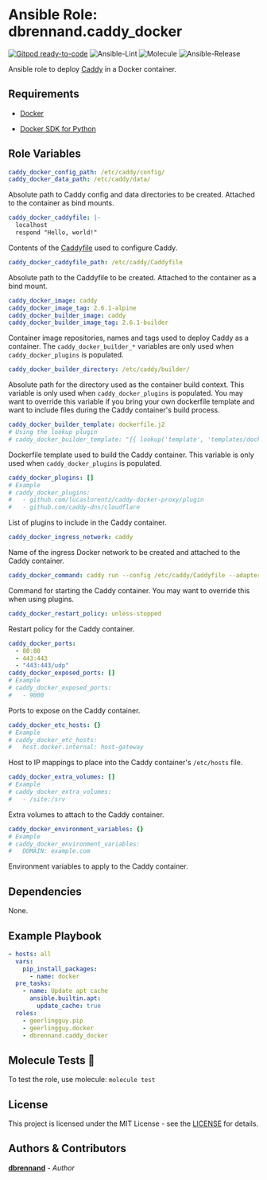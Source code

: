 # Ansible Role: dbrennand.caddy_docker

[![Gitpod ready-to-code](https://img.shields.io/badge/Gitpod-ready--to--code-908a85?logo=gitpod)](https://gitpod.io/#https://github.com/dbrennand/ansible-role-caddy-docker)
![Ansible-Lint](https://github.com/dbrennand/ansible-role-caddy-docker/actions/workflows/ansible-lint.yml/badge.svg)
![Molecule](https://github.com/dbrennand/ansible-role-caddy-docker/actions/workflows/molecule.yml/badge.svg)
![Ansible-Release](https://github.com/dbrennand/ansible-role-caddy-docker/actions/workflows/ansible-release.yml/badge.svg)

Ansible role to deploy [Caddy](https://caddyserver.com/) in a Docker container.

## Requirements

* [Docker](https://www.docker.com/)

* [Docker SDK for Python](https://docker-py.readthedocs.io/en/stable/)

## Role Variables

```yaml
caddy_docker_config_path: /etc/caddy/config/
caddy_docker_data_path: /etc/caddy/data/
```

Absolute path to Caddy config and data directories to be created. Attached to the container as bind mounts.

```yaml
caddy_docker_caddyfile: |-
  localhost
  respond "Hello, world!"
```

Contents of the [Caddyfile](https://caddyserver.com/docs/caddyfile) used to configure Caddy.

```yaml
caddy_docker_caddyfile_path: /etc/caddy/Caddyfile
```

Absolute path to the Caddyfile to be created. Attached to the container as a bind mount.

```yaml
caddy_docker_image: caddy
caddy_docker_image_tag: 2.6.1-alpine
caddy_docker_builder_image: caddy
caddy_docker_builder_image_tag: 2.6.1-builder
```

Container image repositories, names and tags used to deploy Caddy as a container. The `caddy_docker_builder_*` variables are only used when `caddy_docker_plugins` is populated.

```yaml
caddy_docker_builder_directory: /etc/caddy/builder/
```

Absolute path for the directory used as the container build context. This variable is only used when `caddy_docker_plugins` is populated. You may want to override this variable if you bring your own dockerfile template and want to include files during the Caddy container's build process.

```yaml
caddy_docker_builder_template: dockerfile.j2
# Using the lookup plugin
# caddy_docker_builder_template: "{{ lookup('template', 'templates/dockerfile.custom.j2') }}"
```

Dockerfile template used to build the Caddy container. This variable is only used when `caddy_docker_plugins` is populated.

```yaml
caddy_docker_plugins: []
# Example
# caddy_docker_plugins:
#   - github.com/lucaslorentz/caddy-docker-proxy/plugin
#   - github.com/caddy-dns/cloudflare
```

List of plugins to include in the Caddy container.

```yaml
caddy_docker_ingress_network: caddy
```

Name of the ingress Docker network to be created and attached to the Caddy container.

```yaml
caddy_docker_command: caddy run --config /etc/caddy/Caddyfile --adapter caddyfile
```

Command for starting the Caddy container. You may want to override this when using plugins.

```yaml
caddy_docker_restart_policy: unless-stopped
```

Restart policy for the Caddy container.

```yaml
caddy_docker_ports:
  - 80:80
  - 443:443
  - "443:443/udp"
caddy_docker_exposed_ports: []
# Example
# caddy_docker_exposed_ports:
#   - 9000
```

Ports to expose on the Caddy container.

```yaml
caddy_docker_etc_hosts: {}
# Example
# caddy_docker_etc_hosts:
#   host.docker.internal: host-gateway
```

Host to IP mappings to place into the Caddy container's `/etc/hosts` file.

```yaml
caddy_docker_extra_volumes: []
# Example
# caddy_docker_extra_volumes:
#   - /site:/srv
```

Extra volumes to attach to the Caddy container.

```yaml
caddy_docker_environment_variables: {}
# Example
# caddy_docker_environment_variables:
#   DOMAIN: example.com
```

Environment variables to apply to the Caddy container.

## Dependencies

None.

## Example Playbook

```yaml
- hosts: all
  vars:
    pip_install_packages:
      - name: docker
  pre_tasks:
    - name: Update apt cache
      ansible.builtin.apt:
        update_cache: true
  roles:
    - geerlingguy.pip
    - geerlingguy.docker
    - dbrennand.caddy_docker
```

## Molecule Tests 🧪

To test the role, use molecule: `molecule test`

## License

This project is licensed under the MIT License - see the [LICENSE](LICENSE) for details.

## Authors & Contributors

[**dbrennand**](https://github.com/dbrennand) - *Author*
